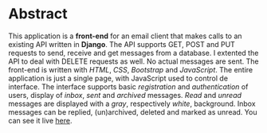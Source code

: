 # Abstract

This application is a **front-end** for an email client that makes calls to an existing API written in **Django**. The API supports GET, POST and PUT requests to send, receive and get messages from a database. I extented the API to deal with DELETE requests as well. No actual messages are sent. The front-end is written with _HTML_, _CSS_, _Bootstrap_ and _JavaScript_. The entire application is just a single page, with JavaScript used to control de interface. The interface supports basic _registration_ and _authentication_ of users, display of _inbox_, _sent_ and _archived_ messages. _Read_ and _unread_ messages are displayed with a _gray_, respectively _white_, background. Inbox messages can be replied, (un)archived, deleted and marked as unread. You can see it live [here](https://client-email.herokuapp.com/).
